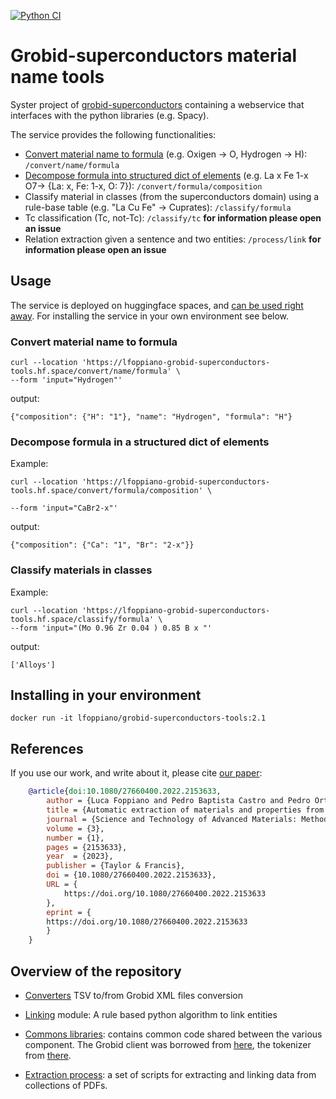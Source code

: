 [![Python CI](https://github.com/lfoppiano/grobid-superconductors-tools/actions/workflows/python-app.yml/badge.svg)](https://github.com/lfoppiano/grobid-superconductors-tools/actions/workflows/python-app.yml)


# Grobid-superconductors material name tools

Syster project of [grobid-superconductors](https://github.com/lfoppiano/grobid-superconductors) containing a webservice that interfaces with the python libraries (e.g. Spacy). 

The service provides the following functionalities: 
 - [Convert material name to formula](#convert-material-name-to-formula) (e.g. Oxigen -> O, Hydrogen -> H): `/convert/name/formula`
 - [Decompose formula into structured dict of elements](#decompose-formula-into-structured-dict-of-elements) (e.g. La x Fe 1-x O7-> {La: x, Fe: 1-x, O: 7}):  `/convert/formula/composition`
 - Classify material in classes (from the superconductors domain) using a rule-base table (e.g. "La Cu Fe" -> Cuprates): `/classify/formula`
 - Tc classification (Tc, not-Tc): `/classify/tc` **for information please open an issue**
 - Relation extraction given a sentence and two entities: `/process/link` **for information please open an issue**

## Usage

The service is deployed on huggingface spaces, and [can be used right away](https://lfoppiano-grobid-superconductors-tools.hf.space/version). 
For installing the service in your own environment see below. 

### Convert material name to formula

```
curl --location 'https://lfoppiano-grobid-superconductors-tools.hf.space/convert/name/formula' \
--form 'input="Hydrogen"'
```

output: 

```
{"composition": {"H": "1"}, "name": "Hydrogen", "formula": "H"}
```

### Decompose formula in a structured dict of elements

Example: 
```
curl --location 'https://lfoppiano-grobid-superconductors-tools.hf.space/convert/formula/composition' \

--form 'input="CaBr2-x"'
```

output:  

```
{"composition": {"Ca": "1", "Br": "2-x"}}
```

### Classify materials in classes

Example: 
```
curl --location 'https://lfoppiano-grobid-superconductors-tools.hf.space/classify/formula' \
--form 'input="(Mo 0.96 Zr 0.04 ) 0.85 B x "'
```

output: 
```
['Alloys']
```

## Installing in your environment 

```
docker run -it lfoppiano/grobid-superconductors-tools:2.1
```

## References

If you use our work, and write about it, please cite [our paper](https://hal.inria.fr/hal-03776658):
```bibtex
	@article{doi:10.1080/27660400.2022.2153633,
		author = {Luca Foppiano and Pedro Baptista Castro and Pedro Ortiz Suarez and Kensei Terashima and Yoshihiko Takano and Masashi Ishii},
		title = {Automatic extraction of materials and properties from superconductors scientific literature},
		journal = {Science and Technology of Advanced Materials: Methods},
		volume = {3},
		number = {1},
		pages = {2153633},
		year  = {2023},
		publisher = {Taylor & Francis},
		doi = {10.1080/27660400.2022.2153633},
		URL = { 
			https://doi.org/10.1080/27660400.2022.2153633
		},
		eprint = { 
		https://doi.org/10.1080/27660400.2022.2153633
		}
	}
```



## Overview of the repository

 - [Converters](grobid_superconductors/converters) TSV to/from Grobid XML files conversion
 
 - [Linking](./linking) module: A rule based python algorithm to link entities 
 
 - [Commons libraries](./commons): contains common code shared between the various component. The Grobid client was borrowed from [here](https://github.com/kermitt2/grobid-client-python), the tokenizer from [there](https://github.com/kermitt2/delft).
 
 - [Extraction process](/.process): a set of scripts for extracting and linking data from collections of PDFs. 
